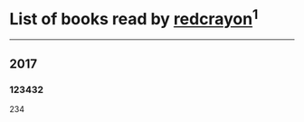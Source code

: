 # List of books read by [redcrayon](https://plus.google.com/u/0/107974099098301623019/)<sup>1</sup>
---

## 2017

### 123432
234



